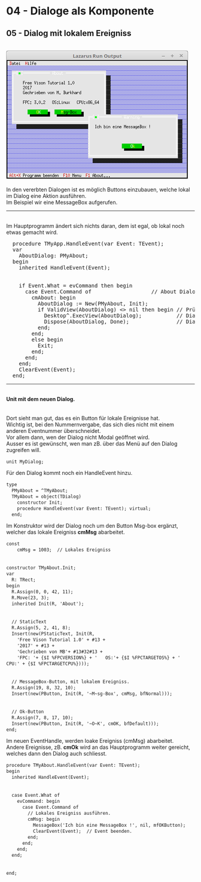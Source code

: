 # 04 - Dialoge als Komponente
## 05 - Dialog mit lokalem Ereigniss
<br>
<img src="image.png" alt="Selfhtml"><br><br>
In den vererbten Dialogen ist es möglich Buttons einzubauen, welche lokal im Dialog eine Aktion ausführen.<br>
Im Beispiel wir eine MessageBox aufgerufen.<br>
<hr><br>
Im Hauptprogramm ändert sich nichts daran, dem ist egal, ob lokal noch etwas gemacht wird.<br>
<pre><code=pascal>  procedure TMyApp.HandleEvent(var Event: TEvent);
  var
    AboutDialog: PMyAbout;
  begin
    inherited HandleEvent(Event);
<br>
    if Event.What = evCommand then begin
      case Event.Command of                   // About Dialog
        cmAbout: begin
          AboutDialog := New(PMyAbout, Init);
          if ValidView(AboutDialog) <> nil then begin // Prüfen ob genügend Speicher.
            Desktop^.ExecView(AboutDialog);           // Dialog About ausführen.
            Dispose(AboutDialog, Done);               // Dialog und Speicher frei geben.
          end;
        end;
        else begin
          Exit;
        end;
      end;
    end;
    ClearEvent(Event);
  end;</code></pre>
<hr><br>
<b>Unit mit dem neuen Dialog.</b><br>
<br><br>
Dort sieht man gut, das es ein Button für lokale Ereignisse hat.<br>
Wichtig ist, bei den Nummernvergabe, das sich dies nicht mit einem anderen Eventnummer überschneidet.<br>
Vor allem dann, wen der Dialog nicht Modal geöffnet wird.<br>
Ausser es ist gewünscht, wen man zB. über das Menü auf den Dialog zugreifen will.<br>
<pre><code>unit MyDialog;
</code></pre>
Für den Dialog kommt noch ein HandleEvent hinzu.<br>
<pre><code>type
  PMyAbout = ^TMyAbout;
  TMyAbout = object(TDialog)
    constructor Init;
    procedure HandleEvent(var Event: TEvent); virtual;
  end;
</code></pre>
Im Konstruktor wird der Dialog noch um den Button Msg-box ergänzt, welcher das lokale Ereigniss <b>cmMsg</b> abarbeitet.<br>
<pre><code>const
    cmMsg = 1003;  // Lokales Ereigniss</font>
<br>
constructor TMyAbout.Init;
var
  R: TRect;
begin
  R.Assign(0, 0, 42, 11);</font>
  R.Move(23, 3);</font>
  inherited Init(R, 'About');</font>
<br>
  // StaticText
  R.Assign(5, 2, 41, 8);</font>
  Insert(new(PStaticText, Init(R,
    'Free Vison Tutorial 1.0' + #13 +
    '2017' + #13 +</font>
    'Gechrieben von MB'+ #13#32#13 +</font>
    'FPC: '+ {$I %FPCVERSION%} + '   OS:'+ {$I %FPCTARGETOS%} + '   CPU:' + {$I %FPCTARGETCPU%})));
<br>
  // MessageBox-Button, mit lokalem Ereigniss.
  R.Assign(19, 8, 32, 10);</font>
  Insert(new(PButton, Init(R, '~M~sg-Box', cmMsg, bfNormal)));</font>
<br>
  // Ok-Button
  R.Assign(7, 8, 17, 10);</font>
  Insert(new(PButton, Init(R, '~O~K', cmOK, bfDefault)));</font>
end;
</code></pre>
Im neuen EventHandle, werden loake Ereigniss (cmMsg) abarbeitet.<br>
Andere Ereignisse, zB. <b>cmOk</b> wird an das Hauptprogramm weiter gereicht, welches dann den Dialog auch schliesst.<br>
<pre><code>procedure TMyAbout.HandleEvent(var Event: TEvent);
begin
  inherited HandleEvent(Event);
<br>
  case Event.What of
    evCommand: begin
      case Event.Command of
        // Lokales Ereigniss ausführen.
        cmMsg: begin
          MessageBox('Ich bin eine MessageBox !', nil, mfOKButton);
          ClearEvent(Event);  // Event beenden.
        end;
      end;
    end;
  end;
<br>
end;
</code></pre>
<br>
